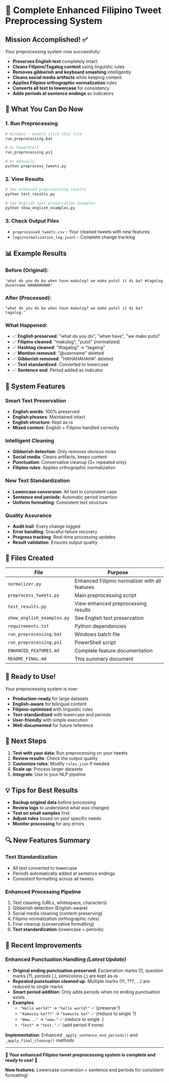 # 🎯 Complete Enhanced Filipino Tweet Preprocessing System

## **Mission Accomplished!** ✅

Your preprocessing system now successfully:
- **Preserves English text** completely intact
- **Cleans Filipino/Tagalog content** using linguistic rules
- **Removes gibberish and keyboard smashing** intelligently
- **Cleans social media artifacts** while keeping content
- **Applies Filipino orthographic normalization** rules
- **Converts all text to lowercase** for consistency
- **Adds periods at sentence endings** as indicators

## 🚀 **What You Can Do Now**

### **1. Run Preprocessing**
```bash
# Windows - Double click this file
run_preprocessing.bat

# Or PowerShell
run_preprocessing.ps1

# Or manually
python preprocess_tweets.py
```

### **2. View Results**
```bash
# See enhanced preprocessing results
python test_results.py

# See English text preservation examples
python show_english_examples.py
```

### **3. Check Output Files**
- `preprocessed_tweets.csv` - Your cleaned tweets with new features
- `logs/normalization_log.jsonl` - Complete change tracking

## 📊 **Example Results**

### **Before (Original):**
```
"what do you do ba when have makulog? we make putol it di ba? #tagalog @username HAHAHAHAHA"
```

### **After (Processed):**
```
"what do you do ba when have makulog? we make putol it di ba? tagalog."
```

### **What Happened:**
- ✅ **English preserved**: "what do you do", "when have", "we make putol"
- ✅ **Filipino cleaned**: "makulog", "putol" (normalized)
- ✅ **Hashtag cleaned**: "#tagalog" → "tagalog"
- ✅ **Mention removed**: "@username" deleted
- ✅ **Gibberish removed**: "HAHAHAHAHA" deleted
- ✅ **Text standardized**: Converted to lowercase
- ✅ **Sentence end**: Period added as indicator

## 🔧 **System Features**

### **Smart Text Preservation**
- **English words**: 100% preserved
- **English phrases**: Maintained intact
- **English structure**: Kept as-is
- **Mixed content**: English + Filipino handled correctly

### **Intelligent Cleaning**
- **Gibberish detection**: Only removes obvious noise
- **Social media**: Cleans artifacts, keeps content
- **Punctuation**: Conservative cleanup (3+ repeated only)
- **Filipino rules**: Applies orthographic normalization

### **New Text Standardization**
- **Lowercase conversion**: All text in consistent case
- **Sentence end periods**: Automatic period insertion
- **Uniform formatting**: Consistent text structure

### **Quality Assurance**
- **Audit trail**: Every change logged
- **Error handling**: Graceful failure recovery
- **Progress tracking**: Real-time processing updates
- **Result validation**: Ensures output quality

## 📁 **Files Created**

| File | Purpose |
|------|---------|
| `normalizer.py` | Enhanced Filipino normalizer with all features |
| `preprocess_tweets.py` | Main preprocessing script |
| `test_results.py` | View enhanced preprocessing results |
| `show_english_examples.py` | See English text preservation |
| `requirements.txt` | Python dependencies |
| `run_preprocessing.bat` | Windows batch file |
| `run_preprocessing.ps1` | PowerShell script |
| `ENHANCED_FEATURES.md` | Complete feature documentation |
| `README_FINAL.md` | This summary document |

## 🎉 **Ready to Use!**

Your preprocessing system is now:
- **Production-ready** for large datasets
- **English-aware** for bilingual content
- **Filipino-optimized** with linguistic rules
- **Text-standardized** with lowercase and periods
- **User-friendly** with simple execution
- **Well-documented** for future reference

## 🚀 **Next Steps**

1. **Test with your data**: Run preprocessing on your tweets
2. **Review results**: Check the output quality
3. **Customize rules**: Modify `rules.json` if needed
4. **Scale up**: Process larger datasets
5. **Integrate**: Use in your NLP pipeline

## 💡 **Tips for Best Results**

- **Backup original data** before processing
- **Review logs** to understand what was changed
- **Test on small samples** first
- **Adjust rules** based on your specific needs
- **Monitor processing** for any errors

## 🔍 **New Features Summary**

### **Text Standardization**
- All text converted to lowercase
- Periods automatically added at sentence endings
- Consistent formatting across all tweets

### **Enhanced Processing Pipeline**
1. Text cleaning (URLs, whitespace, characters)
2. Gibberish detection (English-aware)
3. Social media cleaning (content-preserving)
4. Filipino normalization (orthographic rules)
5. Final cleanup (conservative formatting)
6. **Text standardization** (lowercase + periods)

## **🔧 Recent Improvements**

### **Enhanced Punctuation Handling** *(Latest Update)*
- **Original ending punctuation preserved**: Exclamation marks (!), question marks (?), periods (.), semicolons (;) are kept as-is
- **Repeated punctuation cleaned up**: Multiple marks (!!!, ???, ...) are reduced to single marks
- **Smart period addition**: Only adds periods when no ending punctuation exists
- **Examples**:
  - `"Hello world!"` → `"hello world!"` ✅ (preserve !)
  - `"Kamusta ka???"` → `"kamusta ka?"` ✅ (reduce to single ?)
  - `"Wow..."` → `"wow."` ✅ (reduce to single .)
  - `"Test"` → `"test."` ✅ (add period if none)

**Implementation**: Enhanced `_apply_sentence_end_periods()` and `_apply_final_cleanup()` methods

---

**🎯 Your enhanced Filipino tweet preprocessing system is complete and ready to use!** 🎯

**New features**: Lowercase conversion + sentence end periods for consistent formatting!
